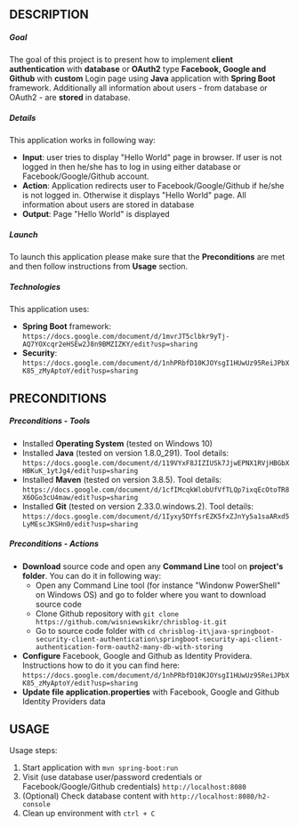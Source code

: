 DESCRIPTION
-----------

##### Goal
The goal of this project is to present how to implement **client authentication** with **database** or **OAuth2** type **Facebook, Google and Github** with **custom** Login page using **Java** application with **Spring Boot** framework. Additionally all information about users - from database or OAuth2 - are **stored** in database.

##### Details
This application works in following way:
* **Input**: user tries to display "Hello World" page in browser. If user is not logged in then he/she has to log in using either database or Facebook/Google/Github account.
* **Action**: Application redirects user to Facebook/Google/Github if he/she is not logged in. Otherwise it displays "Hello World" page. All information about users are stored in database
* **Output**: Page "Hello World" is displayed

##### Launch
To launch this application please make sure that the **Preconditions** are met and then follow instructions from **Usage** section.

##### Technologies
This application uses:
* **Spring Boot** framework: `https://docs.google.com/document/d/1mvrJT5clbkr9yTj-AQ7YOXcqr2eHSEw2J8n9BMZIZKY/edit?usp=sharing`
* **Security**: `https://docs.google.com/document/d/1nhPRbfD10KJOYsgI1HUwUz95ReiJPbXK85_zMyAptoY/edit?usp=sharing`


PRECONDITIONS
-------------

##### Preconditions - Tools
* Installed **Operating System** (tested on Windows 10)
* Installed **Java** (tested on version 1.8.0_291). Tool details: `https://docs.google.com/document/d/119VYxF8JIZIUSk7JjwEPNX1RVjHBGbXHBKuK_1ytJg4/edit?usp=sharing`
* Installed **Maven** (tested on version 3.8.5). Tool details: `https://docs.google.com/document/d/1cfIMcqkWlobUfVfTLQp7ixqEcOtoTR8X6OGo3cU4maw/edit?usp=sharing`
* Installed **Git** (tested on version 2.33.0.windows.2). Tool details: `https://docs.google.com/document/d/1Iyxy5DYfsrEZK5fxZJnYy5a1saARxd5LyMEscJKSHn0/edit?usp=sharing`

##### Preconditions - Actions
* **Download** source code and open any **Command Line** tool on **project's folder**. You can do it in following way:
    * Open any Command Line tool (for instance "Windonw PowerShell" on Windows OS) and go to folder where you want to download source code 
    * Clone Github repository with `git clone https://github.com/wisniewskikr/chrisblog-it.git`
    * Go to source code folder with `cd chrisblog-it\java-springboot-security-client-authentication\springboot-security-api-client-authentication-form-oauth2-many-db-with-storing`
* **Configure** Facebook, Google and Github as Identity Providera. Instructions how to do it you can find here: `https://docs.google.com/document/d/1nhPRbfD10KJOYsgI1HUwUz95ReiJPbXK85_zMyAptoY/edit?usp=sharing`
* **Update file application.properties** with Facebook, Google and Github Identity Providers data


USAGE
-----

Usage steps:
1. Start application with `mvn spring-boot:run`
1. Visit (use database user/password credentials or Facebook/Google/Github credentials) `http://localhost:8080`
1. (Optional) Check database content with `http://localhost:8080/h2-console`
1. Clean up environment with `ctrl + C`